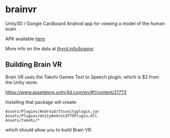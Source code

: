 # brainvr
Unity3D / Google Cardboard Android app for viewing a model of the human brain

APK available <a href="http://www.thyrd.org/ti/brainvr/brainvr-1.0.2.apk">here</a>

More info on the data at <a target="_blank" href="http://thyrd.info/brainvr">thyrd.info/brainvr</a>

## Building Brain VR
Brain VR uses the Takohi Games Text to Speech plugin,
which is $2 from the Unity store:

https://www.assetstore.unity3d.com/en/#!/content/21772

Installing that package will create:

	Assets/Plugins/Android/ttsunityplugin.jar
	Assets/Plugins/UnityAndroidTTSPlugin.dll
	Assets/Takohi/*

which should allow you to build Brain VR.
